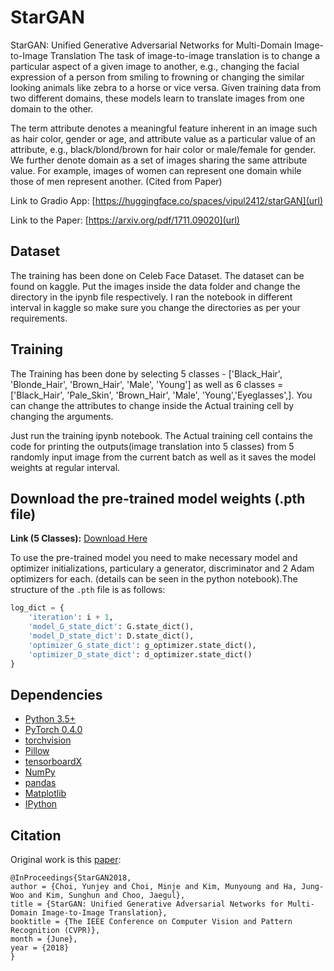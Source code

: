 # StarGAN
StarGAN: Unified Generative Adversarial Networks for Multi-Domain Image-to-Image Translation
The task of image-to-image translation is to change a particular aspect of a given image to another, e.g., changing the facial expression of a person from smiling to frowning or changing the similar looking animals like zebra to a horse or vice versa. Given training data from two different domains, these models learn to translate images from one domain to the other.

The term attribute denotes a meaningful feature inherent in an image such as hair color, gender or age, and attribute value as a particular value of an attribute, e.g., black/blond/brown for hair color or male/female for gender. We further denote domain as a set of images sharing the same attribute value. For example, images of women can represent one domain while those of men represent another.
(Cited from Paper)

Link to Gradio App: [https://huggingface.co/spaces/vipul2412/starGAN](url)

Link to the Paper: [https://arxiv.org/pdf/1711.09020](url)

## Dataset
The training has been done on Celeb Face Dataset. The dataset can be found on kaggle. Put the images inside the data folder and change the directory in the ipynb file respectively. I ran the notebook in different interval in kaggle so make sure you change the directories as per your requirements.

## Training
The Training has been done by selecting 5 classes - \['Black_Hair', 'Blonde_Hair', 'Brown_Hair', 'Male', 'Young'\] as well as 6 classes = \['Black_Hair', 'Pale_Skin', 'Brown_Hair', 'Male', 'Young','Eyeglasses',\]. You can change the attributes to change inside the Actual training cell by changing the arguments.

Just run the training ipynb notebook. The Actual training cell contains the code for printing the outputs(image translation into 5 classes) from 5 randomly input image from the current batch as well as it saves the model weights at regular interval.

## Download the pre-trained model weights (.pth file)
**Link (5 Classes):** [Download Here](https://drive.google.com/file/d/1e9zTyKw6xTrfmam1wtfjIXLd-HYhBeHj/view?usp=drive_link)

To use the pre-trained model you need to make necessary model and optimizer initializations, particulary a generator, discriminator and 2 Adam optimizers for each. (details can be seen in the python notebook).The structure of the `.pth` file is as follows:

```python
log_dict = {
    'iteration': i + 1,
    'model_G_state_dict': G.state_dict(),
    'model_D_state_dict': D.state_dict(),
    'optimizer_G_state_dict': g_optimizer.state_dict(),
    'optimizer_D_state_dict': d_optimizer.state_dict()
}
```

## Dependencies
* [Python 3.5+](https://www.continuum.io/downloads)
* [PyTorch 0.4.0](http://pytorch.org/)
* [torchvision](https://pypi.org/project/torchvision/) 
* [Pillow](https://pillow.readthedocs.io/en/stable/) 
* [tensorboardX](https://pypi.org/project/tensorboardX/) 
* [NumPy](https://numpy.org/) 
* [pandas](https://pandas.pydata.org/)
* [Matplotlib](https://matplotlib.org/) 
* [IPython](https://ipython.readthedocs.io/en/stable/)

## Citation
Original work is this [paper](https://arxiv.org/abs/1711.09020):
```
@InProceedings{StarGAN2018,
author = {Choi, Yunjey and Choi, Minje and Kim, Munyoung and Ha, Jung-Woo and Kim, Sunghun and Choo, Jaegul},
title = {StarGAN: Unified Generative Adversarial Networks for Multi-Domain Image-to-Image Translation},
booktitle = {The IEEE Conference on Computer Vision and Pattern Recognition (CVPR)},
month = {June},
year = {2018}
}
```


